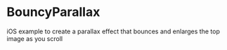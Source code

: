 BouncyParallax
==============

iOS example to create a parallax effect that bounces and enlarges the top image as you scroll
